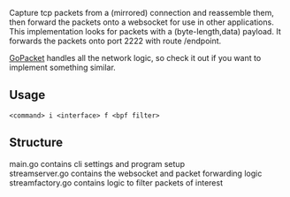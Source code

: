 Capture tcp packets from a (mirrored) connection and reassemble them, then forward the packets onto a websocket for use in other applications.  
This implementation looks for packets with a (byte-length,data) payload. It forwards the packets onto port 2222 with route /endpoint.

[GoPacket](https://github.com/google/gopacket) handles all the network logic, so check it out if you want to implement something similar.

## Usage
```
<command> i <interface> f <bpf filter>
```

## Structure
main.go  contains cli settings and program setup  
streamserver.go  contains the websocket and packet forwarding logic  
streamfactory.go  contains logic to filter packets of interest